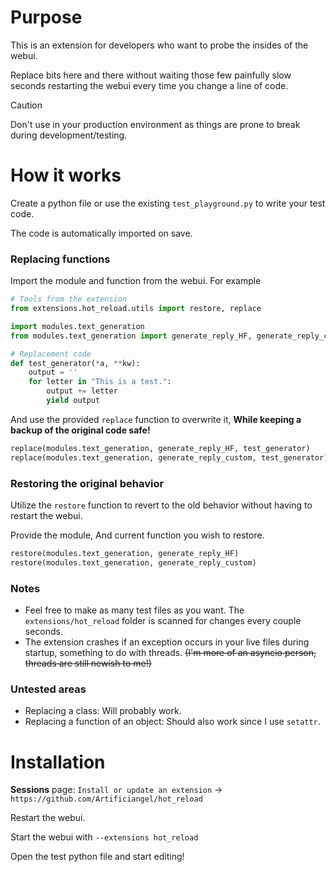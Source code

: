 
# Purpose
This is an extension for developers who want to probe the insides of the webui.

Replace bits here and there without waiting those few painfully slow seconds restarting the webui every time you change a line of code.

> [!CAUTION]
> Don't use in your production environment as things are prone to break during development/testing.

# How it works
Create a python file or use the existing `test_playground.py` to write your test code.

The code is automatically imported on save.
### Replacing functions
Import the module and function from the webui.
For example
```py
# Tools from the extension
from extensions.hot_reload.utils import restore, replace

import modules.text_generation
from modules.text_generation import generate_reply_HF, generate_reply_custom
```

```py
# Replacement code
def test_generator(*a, **kw):
    output = ''
    for letter in "This is a test.":
        output += letter
        yield output
```
And use the provided `replace` function to overwrite it, **While keeping a backup of the original code safe!**
```py
replace(modules.text_generation, generate_reply_HF, test_generator)
replace(modules.text_generation, generate_reply_custom, test_generator)
```
### Restoring the original behavior
Utilize the `restore` function to revert to the old behavior without having to restart the webui.

Provide the module, And current function you wish to restore.
```py
restore(modules.text_generation, generate_reply_HF)
restore(modules.text_generation, generate_reply_custom)
```

### Notes
- Feel free to make as many test files as you want. The `extensions/hot_reload` folder is scanned for changes every couple seconds.
- The extension crashes if an exception occurs in your live files during startup, something to do with threads. ~~(I'm more of an asyncio person, threads are still newish to me!)~~

### Untested areas
- Replacing a class: Will probably work.
- Replacing a function of an object: Should also work since I use `setattr`.


# Installation
**Sessions** page: `Install or update an extension` -> `https://github.com/Artificiangel/hot_reload`

Restart the webui.

Start the webui with `--extensions hot_reload`

Open the test python file and start editing!
